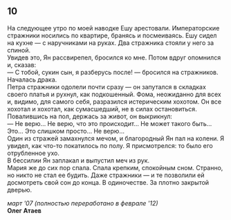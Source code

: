 ## 10

На следующее утро по моей наводке Ешу арестовали. Императорские стражники носились по квартире, бранясь и посмеиваясь. Ешу сидел на кухне — с наручниками на руках. Два стражника стояли у него за спиной.  
Увидев это, Ян рассвирепел, бросился ко мне. Потом вдруг опомнился и, сказав:  
— С тобой, сукин сын, я разберусь после! — бросился на стражников. Началась драка.  
Петра стражники одолели почти сразу — он запутался в складках своего платья и рухнул, как подкошенный. Фома, неожиданно для всех и, видимо, для самого себя, разразился истерическим хохотом. Он все хохотал и хохотал, как сумасшедший, не в силах остановиться. Повалившись на пол, держась за живот, он выкрикнул:  
— Не верю… Не верю, что это происходит… Не может такого быть… Это… Это слишком просто… Не верю…  
Один из стражей замахнулся мечом, и благородный Ян пал на колени. Я увидел, как что-то покатилось по полу. Я присмотрелся: то было его отрубленное ухо.  
В бессилии Ян заплакал и выпустил меч из рук.  
Мария же до сих пор спала. Спала крепким, спокойным сном. Странно, но никто не стал ее будить. Даже стражники — и те позволили ей досмотреть свой сон до конца. В одиночестве. За плотно закрытой дверью.

*март '07 (полностью переработано в феврале '12)*  
**Олег Атаев**
